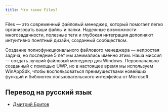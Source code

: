 ```yaml
---
title: Что такое Files?
---
```


Files — это современный файловый менеджер, который помогает легко организовать ваши файлы и папки. Надежные возможности многозадачности, полезные теги и глубокая интеграция дополняют интуитивно понятный дизайн, созданный сообществом.

Создание полнофункционального файлового менеджера — непростая задача, но последние 5 лет мы занимались именно этим. Наша миссия — создать лучший файловый менеджер для Windows. Первоначально созданный с помощью UWP, но в настоящее время мы используем WinAppSdk, чтобы воспользоваться преимуществами новейших функций и библиотек пользовательского интерфейса от Microsoft.

## Перевод на русский язык

- [Дмитрий Бритов](https://github.com/kenclaron)
